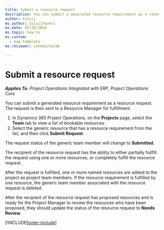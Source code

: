 ```yaml
---
title: Submit a resource request
description: You can submit a generated resource requirement as a resource request. The request is then sent to a Resource Manager for fulfillment. 
author: tulsij
ms.author: tulsijhaveri
ms.date: 05/28/2024
ms.topic: how-to
ms.custom: 
  - bap-template
ms.reviewer: johnmichalak

---
```


# Submit a resource request

_**Applies To:** Project Operations Integrated with ERP, Project Operations Core_

You can submit a generated resource requirement as a resource request. The request is then sent to a Resource Manager for fulfillment.

1. In Dynamics 365 Project Operations, on the **Projects** page, select the **Team** tab to view a list of bookable resources. 
2. Select the generic resource that has a resource requirement from the list, and then click **Submit Request**.

The request status of the generic team member will change to **Submitted**.

The recipient of the resource request has the ability to either partially fullfill the request using one or more resources, or completely fulfill the resource request.

After the request is fulfilled, one or more named resources are added to the project as project team members. If the resource requirement is fulfilled by one resource, the generic team member associated with the resource request is deleted. 

After the recipient of the resource request has proposed resources and is ready for the Project Manager to review the resources who have been proposed, they should update the status of the resource request to **Needs Review**.


[!INCLUDE[footer-include](../includes/footer-banner.md)]
